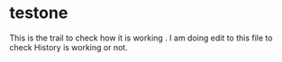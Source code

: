 # testone
This is the trail to check how it is working .
I am doing edit to this file to check History is working or not.

